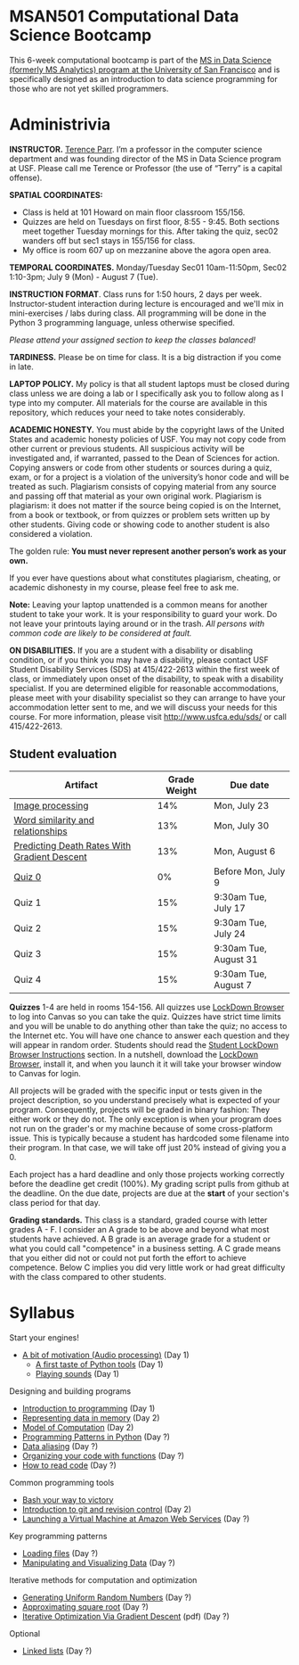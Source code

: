 MSAN501 Computational Data Science Bootcamp
=======

This 6-week computational bootcamp is part of the [MS in Data Science (formerly MS Analytics) program at the University of San Francisco](https://www.usfca.edu/arts-sciences/graduate-programs/data-science) and is specifically designed as an introduction to data science programming for those who are not yet skilled programmers.

# Administrivia

**INSTRUCTOR.** [Terence Parr](http://parrt.cs.usfca.edu). I’m a professor in the computer science department and was founding director of the MS in Data Science program at USF.  Please call me Terence or Professor (the use of “Terry” is a capital offense).

**SPATIAL COORDINATES:**<br>

* Class is held at 101 Howard on main floor classroom 155/156.
* Quizzes are held on Tuesdays on first floor, 8:55 - 9:45. Both sections meet together Tuesday mornings for this. After taking the quiz, sec02 wanders off but sec1 stays in 155/156 for class.
* My office is room 607 up on mezzanine above the agora open area.

**TEMPORAL COORDINATES.** Monday/Tuesday Sec01 10am-11:50pm, Sec02 1:10-3pm; July 9 (Mon) - August 7 (Tue).

**INSTRUCTION FORMAT**. Class runs for 1:50 hours, 2 days per week. Instructor-student interaction during lecture is encouraged and we'll mix in mini-exercises / labs during class. All programming will be done in the Python 3 programming language, unless otherwise specified.

*Please attend your assigned section to keep the classes balanced!*

**TARDINESS.** Please be on time for class. It is a big distraction if you come in late.

**LAPTOP POLICY.** My policy is that all student laptops must be closed during class unless we are doing a lab or I specifically ask you to follow along as I type into my computer. All materials for the course are available in this repository, which reduces your need to take notes considerably.

**ACADEMIC HONESTY.** You must abide by the copyright laws of the United States and academic honesty policies of USF. You may not copy code from other current or previous students. All suspicious activity will be investigated and, if warranted, passed to the Dean of Sciences for action.  Copying answers or code from other students or sources during a quiz, exam, or for a project is a violation of the university’s honor code and will be treated as such. Plagiarism consists of copying material from any source and passing off that material as your own original work. Plagiarism is plagiarism: it does not matter if the source being copied is on the Internet, from a book or textbook, or from quizzes or problem sets written up by other students. Giving code or showing code to another student is also considered a violation.

The golden rule: **You must never represent another person’s work as your own.**

If you ever have questions about what constitutes plagiarism, cheating, or academic dishonesty in my course, please feel free to ask me.

**Note:** Leaving your laptop unattended is a common means for another student to take your work. It is your responsibility to guard your work. Do not leave your printouts laying around or in the trash. *All persons with common code are likely to be considered at fault.*

**ON DISABILITIES.** If you are a student with a disability or disabling condition, or if you think you may have a disability, please contact USF Student Disability Services (SDS) at 415/422-2613 within the first week of class, or immediately upon onset of the disability, to speak with a disability specialist. If you are determined eligible for reasonable accommodations, please meet with your disability specialist so they can arrange to have your accommodation letter sent to me, and we will discuss your needs for this course. For more information, please visit http://www.usfca.edu/sds/ or call 415/422-2613.

## Student evaluation

| Artifact | Grade Weight | Due date |
|--------|--------|--------|
|[Image processing](https://github.com/parrt/msan501/blob/master/projects/images.md)| 14%| Mon, July 23 |
| [Word similarity and relationships](https://github.com/parrt/msan501/blob/master/projects/wordsim.md) | 13%| Mon, July 30 |
| [Predicting Death Rates With Gradient Descent](https://rawgit.com/parrt/msan501/master/projects/regression/index.html)| 13%| Mon, August 6 |
|[Quiz 0](https://usfca.instructure.com/courses/1578156/quizzes/2327034)| 0%| Before Mon, July 9|
|Quiz 1| 15%| 9:30am Tue, July 17 |
|Quiz 2| 15%| 9:30am Tue, July 24 |
|Quiz 3| 15%| 9:30am Tue, August 31 |
|Quiz 4| 15%| 9:30am Tue, August 7 |

**Quizzes** 1-4 are held in rooms 154-156. All quizzes use [LockDown Browser](https://www.respondus.com/lockdown/download.php?id=953641626) to log into Canvas so you can take the quiz.  Quizzes have strict time limits and you will be unable to do anything other than take the quiz; no access to the Internet etc.  You will have one chance to answer each question and they will appear in random order. Students should read the [Student LockDown Browser Instructions](https://myusf.usfca.edu/sites/default/files/ets-Respondus.pdf) section. In a nutshell, download the [LockDown Browser](https://www.respondus.com/lockdown/download.php?id=953641626), install it, and when you launch it it will take your browser window to Canvas for login.

All projects will be graded with the specific input or tests given in the project description, so you understand precisely what is expected of your program. Consequently, projects will be graded in binary fashion: They either work or they do not.  The only exception is when your program does not run on the grader's or my machine because of some cross-platform issue. This is typically because a student has hardcoded some filename into their program. In that case, we will take off just 20% instead of giving you a 0.

Each project has a hard deadline and only those projects working correctly before the deadline get credit (100%).  My grading script pulls from github at the deadline.  On the due date, projects are due at the **start** of your section's class period for that day.

**Grading standards.** This class is a standard, graded course with letter grades A - F. I consider an A grade to be above and beyond what most students have achieved. A B grade is an average grade for a student or what you could call "competence" in a business setting. A C grade means that you either did not or could not put forth the effort to achieve competence. Below C implies you did very little work or had great difficulty with the class compared to other students.

# Syllabus

Start your engines!

* [A bit of motivation (Audio processing)](notes/sound.ipynb) (Day 1)
  * [A first taste of Python tools](labs/hello.md) (Day 1)
  * [Playing sounds](labs/sound.md) (Day 1)

Designing and building programs

* [Introduction to programming](notes/programming.md) (Day 1)
* [Representing data in memory](notes/data-in-memory.ipynb) (Day 2)
* [Model of Computation](notes/computation.ipynb) (Day 2)
* [Programming Patterns in Python](notes/python-patterns.ipynb) (Day ?)
* [Data aliasing](notes/aliasing.ipynb) (Day ?)
* [Organizing your code with functions](notes/functions.ipynb) (Day ?)
* [How to read code](notes/reading-code.md) (Day ?)

Common programming tools

* [Bash your way to victory](notes/bash-intro.md)
* [Introduction to git and revision control](notes/git.md) (Day 2)
* [Launching a Virtual Machine at Amazon Web Services](notes/aws.md) (Day ?)

Key programming patterns

* [Loading files](notes/files.ipynb) (Day ?)
* [Manipulating and Visualizing Data](notes/data.ipynb) (Day ?)

Iterative methods for computation and optimization

* [Generating Uniform Random Numbers](notes/random-uniform.ipynb) (Day ?)
* [Approximating square root](notes/sqrt.ipynb) (Day ?)
* [Iterative Optimization Via Gradient Descent](notes/gradient-descent.pdf) (pdf) (Day ?)

Optional

* [Linked lists](notes/linked-list.ipynb) (Day ?)
